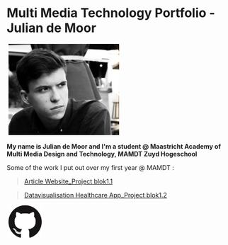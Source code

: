 # Multi Media Technology Portfolio - Julian de Moor

![]()
<img src="DSC_5794.jpg" alt="picture-of-me" width="250">

**My name is Julian de Moor and I'm a student @ Maastricht Academy of Multi Media Design and Technology, MAMDT Zuyd Hogeschool**

Some of the work I put out over my first year @ MAMDT :
> [Article Website_Project blok1.1](http://student-1846760moor.mamdt.com/11-whole-task/)

> [Datavisualisation Healthcare App_Project blok1.2](http://student-1846760moor.mamdt.com/12-whole-task/)

[![]()](https://github.com/JuliandeMoor)
<img src="GitHub-Mark-120px-plus.png" alt="clickable-img-to-profile" width="75">
